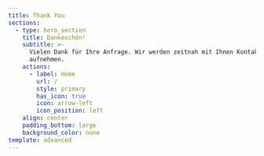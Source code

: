 ```yaml
---
title: Thank You
sections:
  - type: hero_section
    title: Dankeschön!
    subtitle: >-
      Vielen Dank für Ihre Anfrage. Wir werden zeitnah mit Ihnen Kontakt
      aufnehmen.
    actions:
      - label: Home
        url: /
        style: primary
        has_icon: true
        icon: arrow-left
        icon_position: left
    align: center
    padding_bottom: large
    background_color: none
template: advanced
---
```

